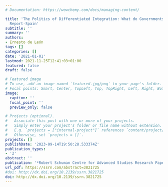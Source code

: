 ```yaml
---
# Documentation: https://wowchemy.com/docs/managing-content/

title: 'The Politics of Differentiated Integration: What do Governments Want? Country
  Report-Spain'
subtitle: ''
summary: ''
authors:
- Ernesto de León
tags: []
categories: []
date: '2021-01-01'
lastmod: 2021-11-25T12:41:03+01:00
featured: false
draft: false

# Featured image
# To use, add an image named `featured.jpg/png` to your page's folder.
# Focal points: Smart, Center, TopLeft, Top, TopRight, Left, Right, BottomLeft, Bottom, BottomRight.
image:
  caption: ''
  focal_point: ''
  preview_only: false

# Projects (optional).
#   Associate this post with one or more of your projects.
#   Simply enter your project's folder or file name without extension.
#   E.g. `projects = ["internal-project"]` references `content/project/deep-learning/index.md`.
#   Otherwise, set `projects = []`.
projects: []
publishDate: '2023-09-14T19:50:28.533374Z'
publication_types:
- '2'
abstract: ''
publication: '*Robert Schuman Centre for Advanced Studies Research Paper No. RSCAS*'
url_pdf: https://ssrn.com/abstract=3821725
#doi: http://dx.doi.org/10.2139/ssrn.3821725
doi: http://dx.doi.org/10.2139/ssrn.3821725
---
```

